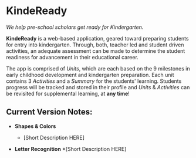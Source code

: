 # KindeReady

_We help pre-school scholars get ready for Kindergarten._

**KindeReady** is a web-based application, geared toward preparing students for entry into kindergarten. Through, both, teacher led and student driven activities, an adequate assessment can be made to determine the student readiness for advancement in their educational career.

The app is comprised of _Units_, which are each based on the 9 milestones in early childhood development and kindergarten preparation. Each unit contains 3 _Activities_ and a _Summary_ for the students' learning. Students progress will be tracked and stored in their profile and _Units_ & _Activities_ can be revisited for supplemental learning, at **any time**!


## Current Version Notes:
* **Shapes & Colors**
    * [Short Description HERE]

* **Letter Recognition**
    *[Short Description HERE]